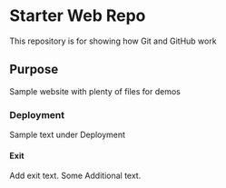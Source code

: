 # Starter Web Repo

This repository is for showing how Git and GitHub work

## Purpose

Sample website with plenty of files for demos

### Deployment 

Sample text under Deployment

#### Exit

Add exit text. Some Additional text.

